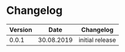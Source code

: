 # Changelog

| Version | Date       | Changelog       |
| ------- | ---------- | --------------- |
| 0.0.1   | 30.08.2019 | initial release |


